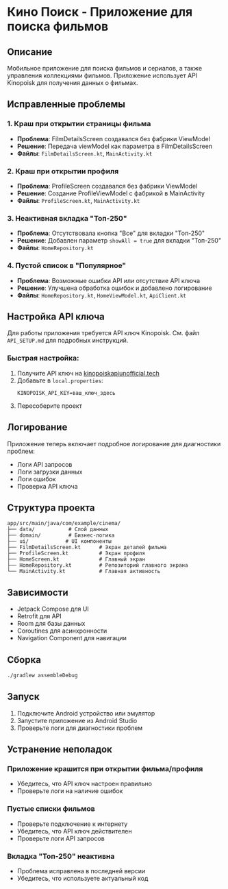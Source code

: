 # Кино Поиск - Приложение для поиска фильмов

## Описание
Мобильное приложение для поиска фильмов и сериалов, а также управления коллекциями фильмов. Приложение использует API Kinopoisk для получения данных о фильмах.

## Исправленные проблемы

### 1. Краш при открытии страницы фильма
- **Проблема**: FilmDetailsScreen создавался без фабрики ViewModel
- **Решение**: Передача viewModel как параметра в FilmDetailsScreen
- **Файлы**: `FilmDetailsScreen.kt`, `MainActivity.kt`

### 2. Краш при открытии профиля
- **Проблема**: ProfileScreen создавался без фабрики ViewModel
- **Решение**: Создание ProfileViewModel с фабрикой в MainActivity
- **Файлы**: `ProfileScreen.kt`, `MainActivity.kt`

### 3. Неактивная вкладка "Топ-250"
- **Проблема**: Отсутствовала кнопка "Все" для вкладки "Топ-250"
- **Решение**: Добавлен параметр `showAll = true` для вкладки "Топ-250"
- **Файлы**: `HomeRepository.kt`

### 4. Пустой список в "Популярное"
- **Проблема**: Возможные ошибки API или отсутствие API ключа
- **Решение**: Улучшена обработка ошибок и добавлено логирование
- **Файлы**: `HomeRepository.kt`, `HomeViewModel.kt`, `ApiClient.kt`

## Настройка API ключа

Для работы приложения требуется API ключ Kinopoisk. См. файл `API_SETUP.md` для подробных инструкций.

### Быстрая настройка:
1. Получите API ключ на [kinopoiskapiunofficial.tech](https://kinopoiskapiunofficial.tech/)
2. Добавьте в `local.properties`:
   ```properties
   KINOPOISK_API_KEY=ваш_ключ_здесь
   ```
3. Пересоберите проект

## Логирование

Приложение теперь включает подробное логирование для диагностики проблем:
- Логи API запросов
- Логи загрузки данных
- Логи ошибок
- Проверка API ключа

## Структура проекта

```
app/src/main/java/com/example/cinema/
├── data/           # Слой данных
├── domain/         # Бизнес-логика
├── ui/            # UI компоненты
├── FilmDetailsScreen.kt      # Экран деталей фильма
├── ProfileScreen.kt          # Экран профиля
├── HomeScreen.kt             # Главный экран
├── HomeRepository.kt         # Репозиторий главного экрана
└── MainActivity.kt           # Главная активность
```

## Зависимости

- Jetpack Compose для UI
- Retrofit для API
- Room для базы данных
- Coroutines для асинхронности
- Navigation Component для навигации

## Сборка

```bash
./gradlew assembleDebug
```

## Запуск

1. Подключите Android устройство или эмулятор
2. Запустите приложение из Android Studio
3. Проверьте логи для диагностики проблем

## Устранение неполадок

### Приложение крашится при открытии фильма/профиля
- Убедитесь, что API ключ настроен правильно
- Проверьте логи на наличие ошибок

### Пустые списки фильмов
- Проверьте подключение к интернету
- Убедитесь, что API ключ действителен
- Проверьте логи API запросов

### Вкладка "Топ-250" неактивна
- Проблема исправлена в последней версии
- Убедитесь, что используете актуальный код
